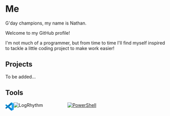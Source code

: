 # Me

G'day champions, my name is Nathan. 

Welcome to my GitHub profile!

I'm not much of a programmer, but from time to time I'll find myself inspired to tackle a little coding project to make work easier!

## Projects

To be added...

## Tools

[<img align="left" alt="Visual Studio Code" width="26px" src="https://raw.githubusercontent.com/github/explore/80688e429a7d4ef2fca1e82350fe8e3517d3494d/topics/visual-studio-code/visual-studio-code.png" />][vscode]
[<img align="left" alt="LogRhythm" width="168px" src="https://logrhythm.com/images/lr-logos/hex/LogRhythm_Logo_Color_ForLightBackgrounds_HEX.png" />][logrhythm]
[<img algin="left" alt="PowerShell" width="26px" src="https://docs.microsoft.com/en-us/powershell/media/index/ps_black_128.svg" />][pwsh]

[logrhythm]: https://www.logrhythm.com/
[vscode]: https://code.visualstudio.com/
[pwsh]: https://docs.microsoft.com/en-us/powershell/
